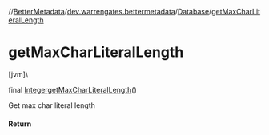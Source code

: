 //[BetterMetadata](../../../index.md)/[dev.warrengates.bettermetadata](../index.md)/[Database](index.md)/[getMaxCharLiteralLength](get-max-char-literal-length.md)

# getMaxCharLiteralLength

[jvm]\

final [Integer](https://docs.oracle.com/javase/8/docs/api/java/lang/Integer.html)[getMaxCharLiteralLength](get-max-char-literal-length.md)()

Get max char literal length

#### Return
